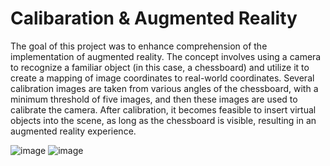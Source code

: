 # Calibaration & Augmented Reality

The goal of this project was to enhance comprehension of the implementation of augmented reality. The concept involves using a camera to recognize a familiar object (in this case, a chessboard) and utilize it to create a mapping of image coordinates to real-world coordinates. Several calibration images are taken from various angles of the chessboard, with a minimum threshold of five images, and then these images are used to calibrate the camera. After calibration, it becomes feasible to insert virtual objects into the scene, as long as the chessboard is visible, resulting in an augmented reality experience.


![image](https://github.com/Atharva-Pandkar/Calibaration---Augmented-Reality/assets/62322017/7ebcdbc0-79db-43c3-8918-fc562d043bf8)
![image](https://github.com/Atharva-Pandkar/Calibaration---Augmented-Reality/assets/62322017/2fc3ba24-98b8-4001-8a94-986fb65a6d15)

